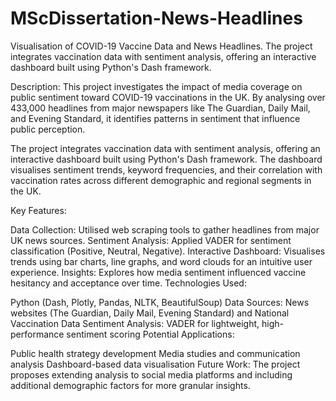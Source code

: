 # MScDissertation-News-Headlines
Visualisation of COVID-19 Vaccine Data and News Headlines. The project integrates vaccination data with sentiment analysis, offering an interactive dashboard built using Python's Dash framework.

Description:
This project investigates the impact of media coverage on public sentiment toward COVID-19 vaccinations in the UK. By analysing over 433,000 headlines from major newspapers like The Guardian, Daily Mail, and Evening Standard, it identifies patterns in sentiment that influence public perception.

The project integrates vaccination data with sentiment analysis, offering an interactive dashboard built using Python's Dash framework. The dashboard visualises sentiment trends, keyword frequencies, and their correlation with vaccination rates across different demographic and regional segments in the UK.

Key Features:

Data Collection: Utilised web scraping tools to gather headlines from major UK news sources.
Sentiment Analysis: Applied VADER for sentiment classification (Positive, Neutral, Negative).
Interactive Dashboard: Visualises trends using bar charts, line graphs, and word clouds for an intuitive user experience.
Insights: Explores how media sentiment influenced vaccine hesitancy and acceptance over time.
Technologies Used:

Python (Dash, Plotly, Pandas, NLTK, BeautifulSoup)
Data Sources: News websites (The Guardian, Daily Mail, Evening Standard) and National Vaccination Data
Sentiment Analysis: VADER for lightweight, high-performance sentiment scoring
Potential Applications:

Public health strategy development
Media studies and communication analysis
Dashboard-based data visualisation
Future Work:
The project proposes extending analysis to social media platforms and including additional demographic factors for more granular insights.

